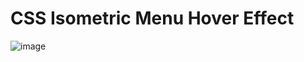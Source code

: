 # CSS Isometric Menu Hover Effect

![image](https://user-images.githubusercontent.com/72864817/170960720-9f7f829e-6371-4af4-9923-3160a72e2602.png)
